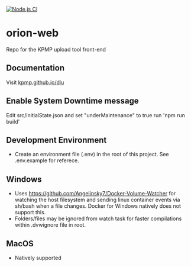 [![Node.js CI](https://github.com/KPMP/orion-web/actions/workflows/node.js.yml/badge.svg)](https://github.com/KPMP/orion-web/actions/workflows/node.js.yml)

# orion-web
Repo for the KPMP upload tool front-end

## Documentation
Visit [kpmp.github.io/dlu](http://kpmp.io.github.io/dlu)

## Enable System Downtime message
Edit src/initialState.json and set "underMaintenance" to true
run 'npm run build'

## Development Environment
*   Create an environment file (.env) in the root of this project. See .env.example for referece.

## Windows
*   Uses <https://github.com/Angelinsky7/Docker-Volume-Watcher> for watching the host filesystem and sending linux container events via sh/bash when a file changes. Docker for Windows natively does not support this.
*   Folders/files may be ignored from watch task for faster compilations within .dvwignore file in root.

## MacOS
*   Natively supported
